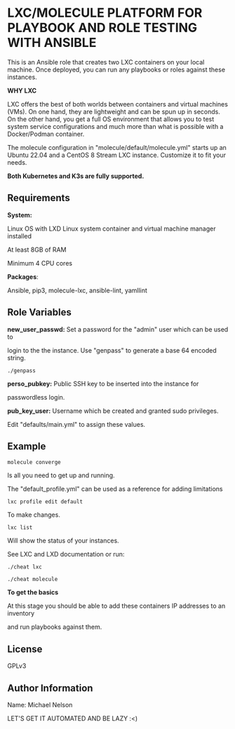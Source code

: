 # LXC/MOLECULE PLATFORM FOR PLAYBOOK AND ROLE TESTING WITH ANSIBLE

This is an Ansible role that creates two LXC containers on your local machine. Once deployed, you can run any playbooks or roles against these instances.

**WHY LXC**

LXC offers the best of both worlds between containers and virtual machines (VMs). On one hand, they are lightweight and can be spun up in seconds. On the other hand, you get a full OS environment that allows you to test system service configurations and much more than what is possible with a Docker/Podman container.

The molecule configuration in "molecule/default/molecule.yml" starts up an Ubuntu 22.04 and a CentOS 8 Stream LXC instance. Customize it to fit your needs.

**Both Kubernetes and K3s are fully supported.**

## Requirements

**System:**

Linux OS with LXD Linux system container and virtual machine manager installed

At least 8GB of RAM

Minimum 4 CPU cores

**Packages**:

Ansible, pip3, molecule-lxc, ansible-lint, yamllint

## Role Variables

**new_user_passwd:** Set a password for the "admin" user which can be used to

login to the the instance. Use "genpass" to generate a base 64 encoded string.

```
./genpass

```

**perso_pubkey:** Public SSH key to be inserted into the instance for

passwordless login.

**pub_key_user:** Username which be created and granted sudo privileges.

Edit "defaults/main.yml" to assign these values.

## Example

```
molecule converge

```

Is all you need to get up and running.

The "default_profile.yml" can be used as a reference for adding limitations

```
lxc profile edit default

```

To make changes.

```
lxc list

```

Will show the status of your instances.

See LXC and LXD documentation or run:

```
./cheat lxc

./cheat molecule

```

**To get the basics**

At this stage you should be able to add these containers IP addresses to an inventory

and run playbooks against them.

## License

GPLv3

## Author Information

Name: Michael Nelson

LET'S GET IT AUTOMATED AND BE LAZY :<)
